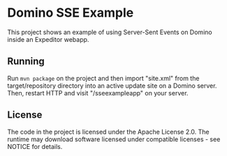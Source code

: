 # Domino SSE Example

This project shows an example of using Server-Sent Events on Domino inside an Expeditor webapp.

## Running

Run `mvn package` on the project and then import "site.xml" from the target/repository directory into an active update site on a Domino server. Then, restart HTTP and visit "/sseexampleapp" on your server.

## License

The code in the project is licensed under the Apache License 2.0. The runtime may download software licensed under compatible licenses - see NOTICE for details.